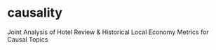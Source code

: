 # causality
Joint Analysis of Hotel Review &amp; Historical Local Economy Metrics for Causal Topics
